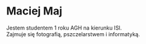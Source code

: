 # Maciej Maj
Jestem studentem 1 roku AGH na kierunku ISI.  
Zajmuje się fotografią, pszczelarstwem i informatyką.
